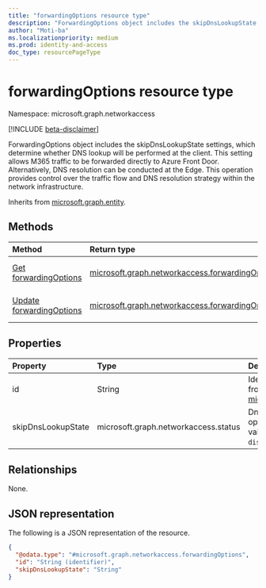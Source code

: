 ```yaml
---
title: "forwardingOptions resource type"
description: "ForwardingOptions object includes the skipDnsLookupState settings, which determine whether DNS lookup will be performed at the client. This setting allows M365 traffic to be forwarded directly to Azure Front Door. Alternatively, DNS resolution can be conducted at the Edge. This operation provides control over the traffic flow and DNS resolution strategy within the network infrastructure."
author: "Moti-ba"
ms.localizationpriority: medium
ms.prod: identity-and-access
doc_type: resourcePageType
---
```


# forwardingOptions resource type

Namespace: microsoft.graph.networkaccess

[!INCLUDE [beta-disclaimer](../../includes/beta-disclaimer.md)]

ForwardingOptions object includes the skipDnsLookupState settings, which determine whether DNS lookup will be performed at the client. This setting allows M365 traffic to be forwarded directly to Azure Front Door. Alternatively, DNS resolution can be conducted at the Edge. This operation provides control over the traffic flow and DNS resolution strategy within the network infrastructure.

Inherits from [microsoft.graph.entity](../resources/entity.md).

## Methods
|Method|Return type|Description|
|:---|:---|:---|
|[Get forwardingOptions](../api/networkaccess-forwardingoptions-get.md)|[microsoft.graph.networkaccess.forwardingOptions](../resources/networkaccess-forwardingoptions.md)|Read the properties and relationships of a [microsoft.graph.networkaccess.forwardingOptions](../resources/networkaccess-forwardingoptions.md) object.|
|[Update forwardingOptions](../api/networkaccess-forwardingoptions-update.md)|[microsoft.graph.networkaccess.forwardingOptions](../resources/networkaccess-forwardingoptions.md)|Update the properties of a [microsoft.graph.networkaccess.forwardingOptions](../resources/networkaccess-forwardingoptions.md) object.|

## Properties
|Property|Type|Description|
|:---|:---|:---|
|id|String|Identifier. Inherited from [microsoft.graph.entity](../resources/entity.md).|
|skipDnsLookupState|microsoft.graph.networkaccess.status|Dns lookup options.The possible values are: `enabled`, `disabled`.|

## Relationships
None.

## JSON representation
The following is a JSON representation of the resource.
<!-- {
  "blockType": "resource",
  "keyProperty": "id",
  "@odata.type": "microsoft.graph.networkaccess.forwardingOptions",
  "baseType": "microsoft.graph.entity",
  "openType": false
}
-->
``` json
{
  "@odata.type": "#microsoft.graph.networkaccess.forwardingOptions",
  "id": "String (identifier)",
  "skipDnsLookupState": "String"
}
```

